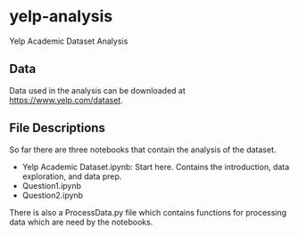 # yelp-analysis
Yelp Academic Dataset Analysis

## Data
Data used in the analysis can be downloaded at https://www.yelp.com/dataset.

## File Descriptions
So far there are three notebooks that contain the analysis of the dataset.
- Yelp Academic Dataset.ipynb: Start here. Contains the introduction, data exploration, and data prep.
- Question1.ipynb
- Question2.ipynb

There is also a ProcessData.py file which contains functions for processing data which are need by the notebooks.
